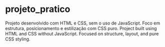 # projeto_pratico
Projeto desenvolvido com HTML e CSS, sem o uso de JavaScript. Foco em estrutura, posicionamento e estilização com CSS puro. Project built using HTML and CSS without JavaScript. Focused on structure, layout, and pure CSS styling.

